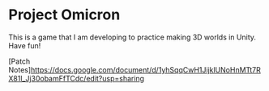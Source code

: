 # Project Omicron
This is a game that I am developing to practice making 3D worlds in Unity. Have fun!

[Patch Notes]https://docs.google.com/document/d/1yhSqqCwH1JijklUNoHnMTt7RX81l_Jj30obamFfTCdc/edit?usp=sharing

